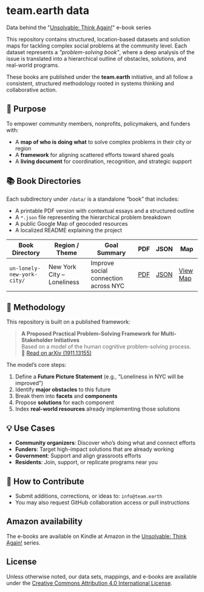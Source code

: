 # team.earth data
Data behind the "[Unsolvable: Think Again!](https://www.amazon.com/dp/B0CP7HNP3B)" e-book series

This repository contains structured, location-based datasets and solution maps for tackling complex social problems at the community level. Each dataset represents a *"problem-solving book"*, where a deep analysis of the issue is translated into a hierarchical outline of obstacles, solutions, and real-world programs.

These books are published under the **team.earth** initiative, and all follow a consistent, structured methodology rooted in systems thinking and collaborative action.

## 🧭 Purpose

To empower community members, nonprofits, policymakers, and funders with:

- A **map of who is doing what** to solve complex problems in their city or region
- A **framework** for aligning scattered efforts toward shared goals
- A **living document** for coordination, recognition, and strategic support

## 📚 Book Directories

Each subdirectory under `/data/` is a standalone “book” that includes:

- A printable PDF version with contextual essays and a structured outline
- A `*.json` file representing the hierarchical problem breakdown
- A public Google Map of geocoded resources
- A localized README explaining the project

| Book Directory | Region / Theme            | Goal Summary                           | PDF | JSON | Map |
|----------------|----------------------------|----------------------------------------|------|------|-----|
| `un-lonely-new-york-city/` | New York City – Loneliness | Improve social connection across NYC  | [PDF](./un-lonely-new-york-city/Un-Lonely%20New%20York%20City%20PDF%20r.pdf) | [JSON](./un-lonely-new-york-city/un-lonely-new-york-city.json) | [View Map](https://www.google.com/maps/d/viewer?mid=1jfIz0rAfu2L8w3gEdjKIxq0BfDGMr3E) |

## 🧠 Methodology

This repository is built on a published framework:

> **A Proposed Practical Problem-Solving Framework for Multi-Stakeholder Initiatives**  
> Based on a model of the human cognitive problem-solving process.  
> 📄 [Read on arXiv (1911.13155)](https://arxiv.org/pdf/1911.13155.pdf)

The model’s core steps:
1. Define a **Future Picture Statement** (e.g., “Loneliness in NYC will be improved”)
2. Identify **major obstacles** to this future
3. Break them into **facets** and **components**
4. Propose **solutions** for each component
5. Index **real-world resources** already implementing those solutions

## 💡 Use Cases

- **Community organizers**: Discover who’s doing what and connect efforts
- **Funders**: Target high-impact solutions that are already working
- **Government**: Support and align grassroots efforts
- **Residents**: Join, support, or replicate programs near you

## 🤝 How to Contribute

- Submit additions, corrections, or ideas to: `info@team.earth`
- You may also request GitHub collaboration access or pull instructions

## Amazon availability
The e-books are available on Kindle at Amazon in the [Unsolvable: Think Again!](https://www.amazon.com/dp/B0CP7HNP3B) series.

## License
Unless otherwise noted, our data sets, mappings, and e-books are available under the [Creative Commons Attribution 4.0 International License](https://creativecommons.org/licenses/by/4.0/). 
